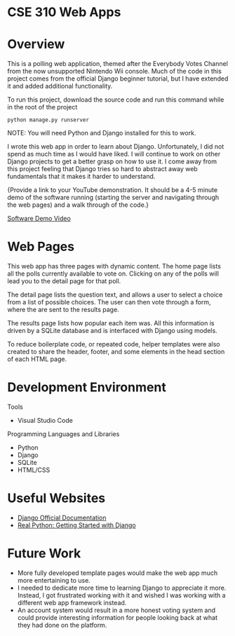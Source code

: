 # CSE 310 Web Apps
# Overview

This is a polling web application, themed after the Everybody Votes Channel from the now unsupported Nintendo Wii console. Much of the code in this project comes from the official Django beginner tutorial, but I have extended it and added additional functionality. 

To run this project, download the source code and run this command while in the root of the project

`python manage.py runserver`

NOTE: You will need Python and Django installed for this to work.

I wrote this web app in order to learn about Django. Unfortunately, I did not spend as much time as I would have liked. I will continue to work on other Django projects to get a better grasp on how to use it. I come away from this project feeling that Django tries so hard to abstract away web fundamentals that it makes it harder to understand.

{Provide a link to your YouTube demonstration.  It should be a 4-5 minute demo of the software running (starting the server and navigating through the web pages) and a walk through of the code.}

[Software Demo Video](http://youtube.link.goes.here)

# Web Pages

This web app has three pages with dynamic content. The home page lists all the polls currently available to vote on. Clicking on any of the polls will lead you to the detail page for that poll.

The detail page lists the question text, and allows a user to select a choice from a list of possible choices. The user can then vote through a form, where the are sent to the results page.

The results page lists how popular each item was. All this information is driven by a SQLite database and is interfaced with Django using models.

To reduce boilerplate code, or repeated code, helper templates were also created to share the header, footer, and some elements in the head section of each HTML page.


# Development Environment

Tools
* Visual Studio Code

Programming Languages and Libraries
* Python
* Django
* SQLite
* HTML/CSS

# Useful Websites

* [Django Official Documentation](https://docs.djangoproject.com/)
* [Real Python: Getting Started with Django](https://realpython.com/get-started-with-django-1/)

# Future Work

* More fully developed template pages would make the web app much more entertaining to use. 
* I needed to dedicate more time to learning Django to appreciate it more. Instead, I got frustrated working with it and wished I was working with a different web app framework instead.
* An account system would result in a more honest voting system and could provide interesting information for people looking back at what they had done on the platform.

